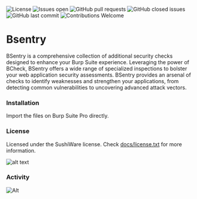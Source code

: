 ![License](https://img.shields.io/badge/license-sushiware-red)
![Issues open](https://img.shields.io/github/issues/crashbrz/bsentry)
![GitHub pull requests](https://img.shields.io/github/issues-pr-raw/crashbrz/bsentry)
![GitHub closed issues](https://img.shields.io/github/issues-closed-raw/crashbrz/bsentry)
![GitHub last commit](https://img.shields.io/github/last-commit/crashbrz/bsentry)
![Contributions Welcome](https://img.shields.io/badge/contributions-welcome-brightgreen.svg?style=flat)

# Bsentry
BSentry is a comprehensive collection of additional security checks designed to enhance your Burp Suite experience. Leveraging the power of BCheck, BSentry offers a wide range of specialized inspections to bolster your web application security assessments. BSentry provides an arsenal of checks to identify weaknesses and strengthen your applications, from detecting common vulnerabilities to uncovering advanced attack vectors. 

### Installation ###
Import the files on Burp Suite Pro directly.

### License ###
Licensed under the SushiWare license. Check [docs/license.txt](docs/license.txt) for more information.

![alt text](https://github.com/crashbrz/bsentry/blob/main/logo/BsentrynoBG.png?raw=true)

### Activity ###

![Alt](https://repobeats.axiom.co/api/embed/4b79fe2fb2ddbbee47ebff856c3b0bf31a12fde5.svg "Repobeats analytics image")
